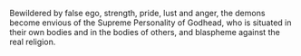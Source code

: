 Bewildered by false ego, strength, pride, lust and anger, the demons become envious of the Supreme Personality of Godhead, who is situated in their own bodies and in the bodies of others, and blaspheme against the real religion.